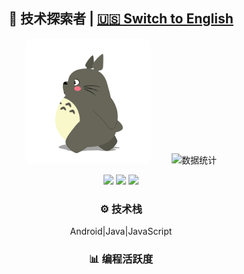 <div align="center">

## 🚀 技术探索者 | [🇺🇸 Switch to English](./README_en.md)  

<img src="longmao.gif" width=200 style="border-radius:10px;margin-right:30px"> ![数据统计](https://github-readme-stats-sigma-five.vercel.app/api?username=ispace-top&show_icons=true&theme=synthwave&count_private=true)

[![](https://komarev.com/ghpvc/?username=ispace-top&color=brightgreen&label=%20%20%20👁%20%E6%B5%8F%E8%A7%88%20%20%20%20)](https://github.com/isace-top)
[![](https://img.shields.io/badge/🌐_博客-www.ispace.top-brightgreen)](https://www.isapce.top)
[![](https://img.shields.io/badge/✉️_wapedkj@sina.com-blue?logo=gmail)](mailto:wapedkj@sina.com)

### ⚙️  技术栈   
Android|Java|JavaScript

### 📊  编程活跃度  
<!--START_SECTION:waka--> 

<!--END_SECTION:waka-->

</div> 
